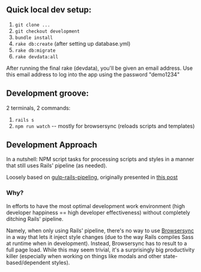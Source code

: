 ## Quick local dev setup:

1. `git clone ...`
2. `git checkout development`
3. `bundle install`
4. `rake db:create` (after setting up database.yml)
5. `rake db:migrate`
6. `rake devdata:all`

After running the final rake (devdata), you'll be given an email address. Use this email address to log into the app using the password "demo1234"

## Development groove: 

2 terminals, 2 commands: 

1. `rails s`
3. `npm run watch`  -- mostly for browsersync (reloads scripts and templates)


## Development Approach

In a nutshell: NPM script tasks for processing scripts and styles in a manner that still uses Rails' pipeline (as needed). 

Loosely based on [gulp-rails-pipeling](https://github.com/vigetlabs/gulp-rails-pipeline), originally presented in [this post](https://viget.com/extend/gulp-rails-asset-pipeline)

### Why?

In efforts to have the most optimal development work environment (high developer happiness == high developer effectiveness) without completely ditching Rails' pipeline. 

Namely, when only using Rails' pipeline, there's no way to use [Browsersync](http://www.browsersync.io/) in a way that lets it inject style changes (due to the way Rails compiles Sass at runtime when in development). Instead, Browsersync has to result to a full page load. While this may seem trivial, it's a surprisingly big productivity killer (especially when working on things like modals and other state-based/dependent styles).